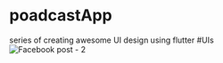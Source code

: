 # poadcastApp
series of creating awesome UI design using flutter
#UIs
![Facebook post - 2](https://github.com/weaamokok/poadcastApp/assets/47139547/0f11bcfe-151f-49a7-b924-afb628816de0)
